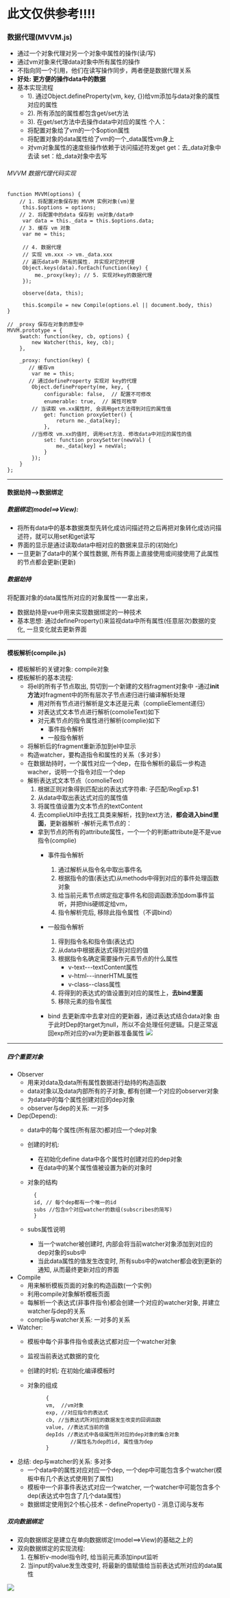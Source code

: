 # 此文仅供参考!!!!


### 数据代理(MVVM.js)
- 通过一个对象代理对另一个对象中属性的操作(读/写)
- 通过vm对象来代理data对象中所有属性的操作
- 不指向同一个引用，他们在读写操作同步，两者便是数据代理关系
- **好处: 更方便的操作data中的数据**
- 基本实现流程
  - 1). 通过Object.defineProperty(vm, key, {})给vm添加与data对象的属性对应的属性
  - 2). 所有添加的属性都包含get/set方法
  - 3). 在get/set方法中去操作data中对应的属性
  个人：
  - 将配置对象给了vm的一个$option属性
  - 将配置对象的data属性给了vm的一个_data属性vm身上
  - 对vm对象属性的速度些操作依赖于访问描述符发get
     get：去_data对象中去读
     set：给_data对象中去写
###### MVVM 数据代理代码实现

    function MVVM(options) {
		// 1. 将配置对象保存到 MVVM 实例对象(vm)里
	     this.$options = options; 
		// 2. 将配置中的data 保存到 vm对象/data中
	     var data = this._data = this.$options.data; 
		// 3. 缓存 vm 对象
	     var me = this;  
	
	     // 4. 数据代理
	     // 实现 vm.xxx -> vm._data.xxx
	     // 遍历data中 所有的属性. 并实现对它的代理
	     Object.keys(data).forEach(function(key) {
	         me._proxy(key); // 5. 实现对key的数据代理
	     });
	
	     observe(data, this);
	
	     this.$compile = new Compile(options.el || document.body, this)
    }

	// _proxy 保存在对象的原型中
	MVVM.prototype = {
	    $watch: function(key, cb, options) {
	        new Watcher(this, key, cb);
	    },
	
	    _proxy: function(key) {
	       // 缓存vm
	        var me = this;
	       // 通过defineProperty 实现对 key的代理
	        Object.defineProperty(me, key, {
	            configurable: false,  // 配置不可修改
	            enumerable: true,  // 属性可枚举
			// 当读取 vm.xx属性时, 会调用get方法得到对应的属性值
	            get: function proxyGetter() { 
	                return me._data[key];
	            },
			//当修改 vm.xx的值时, 调用set方法. 修改data中对应的属性的值
	            set: function proxySetter(newVal) { 
	                me._data[key] = newVal;
	            }
	        });
	    }
	};

----------

#### 数据劫持-->数据绑定
##### 数据绑定(model==>View):
- 将所有data中的基本数据类型先转化成访问描述符之后再把对象转化成访问描述符，就可以用set和get读写
- 界面的显示是通过读取data中相对应的数据来显示的(初始化)
- 一旦更新了data中的某个属性数据, 所有界面上直接使用或间接使用了此属性的节点都会更新(更新)
##### 数据劫持
将配置对象的data属性所对应的对象属性一一拿出来，
- 数据劫持是vue中用来实现数据绑定的一种技术
- 基本思想: 通过defineProperty()来监视data中所有属性(任意层次)数据的变化, 一旦变化就去更新界面


----------

####  模板解析(compile.js)
- 模板解析的关键对象: compile对象
- 模板解析的基本流程:
	- 将el的所有子节点取出, 剪切到一个新建的文档fragment对象中
	-通过**init方法**对fragment中的所有层次子节点递归进行编译解析处理
        - 用对所有节点进行解析是文本还是元素（complieElement递归）
	    - 对表达式文本节点进行解析(comolieText)如下
	    - 对元素节点的指令属性进行解析(complie)如下
	      	- 事件指令解析
	      	- 一般指令解析
	- 将解析后的fragment重新添加到el中显示
	- 构造watcher，要构造指令和属性的关系（多对多）
    - 在数据劫持时，一个属性对应一个dep，在指令解析的最后一步构造wacher，说明一个指令对应一个dep
	- 解析表达式文本节点（comolieText）
	  	1. 根据正则对象得到匹配出的表达式字符串: 子匹配/RegExp.$1
	  	2. 从data中取出表达式对应的属性值
	  	3. 将属性值设置为文本节点的textContent
	  	4. 去complieUtil中去找工具类来解析，找到text方法，**都会进入bind里面**，更新器解析
   	-解析元素节点的：
      - 拿到节点的所有的attribute属性，一个一个的判断attribute是不是vue指令(complie)
	      - 事件指令解析
		  	1. 通过解析从指令名中取出事件名
		  	2. 根据指令的值(表达式)从methods中得到对应的事件处理函数对象
		  	3. 给当前元素节点绑定指定事件名和回调函数添加dom事件监听，并把this硬绑定给vm，
		  	4. 指令解析完后, 移除此指令属性（不调bind）
	   	 - 一般指令解析
		  	1. 得到指令名和指令值(表达式)
		  	2. 从data中根据表达式得到对应的值
		  	3. 根据指令名确定需要操作元素节点的什么属性
			  	- v-text---textContent属性
			  	- v-html---innerHTML属性
			  	- v-class--class属性
		  	4. 将得到的表达式的值设置到对应的属性上，**去bind里面**
	    	5. 移除元素的指令属性
	  
	     - bind 去更新库中去拿对应的更新器，通过表达式结合data对象
	     由于此时Dep的target为null，所以不会处理任何逻辑。只是正常返回exp所对应的val为更新器准备属性
![](http://i.imgur.com/Y4mjoBj.png)


----------

##### 四个重要对象 
- Observer
	- 用来对data及data所有属性数据进行劫持的构造函数
	- data对象以及data内部所有的子对象, 都有创建一个对应的observer对象
	- 为data中的每个属性创建对应的dep对象
	- observer与dep的关系: 一对多
- Dep(Depend):
    - data中的每个属性(所有层次)都对应一个dep对象
    - 创建的时机:
        - 在初始化define data中各个属性时创建对应的dep对象
        - 在data中的某个属性值被设置为新的对象时
	- 对象的结构
	

			{
			id, // 每个dep都有一个唯一的id
			subs //包含n个对应watcher的数组(subscribes的简写)
			}

	- subs属性说明
		- 当一个watcher被创建时, 内部会将当前watcher对象添加到对应的dep对象的subs中
		- 当此data属性的值发生改变时, 所有subs中的watcher都会收到更新的通知, 从而最终更新对应的界面
- Compile
	- 用来解析模板页面的对象的构造函数(一个实例)
	- 利用compile对象解析模板页面
	- 每解析一个表达式(非事件指令)都会创建一个对应的watcher对象, 并建立watcher与dep的关系
	- complie与watcher关系: 一对多的关系
- Watcher:
    - 模板中每个非事件指令或表达式都对应一个watcher对象
    - 监视当前表达式数据的变化
    - 创建的时机: 在初始化编译模板时
    - 对象的组成
    
				{
				vm,  //vm对象
				exp, //对应指令的表达式
				cb, //当表达式所对应的数据发生改变的回调函数
				value, //表达式当前的值
 				depIds //表达式中各级属性所对应的dep对象的集合对象
				        //属性名为dep的id, 属性值为dep
				}

- 总结: dep与watcher的关系: 多对多
     - 一个data中的属性对应对应一个dep, 一个dep中可能包含多个watcher(模板中有几个表达式使用到了属性)
     - 模板中一个非事件表达式对应一个watcher, 一个watcher中可能包含多个dep(表达式中包含了几个data属性)
     - 数据绑定使用到2个核心技术
	       - defineProperty()
	       - 消息订阅与发布
##### 双向数据绑定
- 双向数据绑定是建立在单向数据绑定(model==>View)的基础之上的
- 双向数据绑定的实现流程:
    1. 在解析v-model指令时, 给当前元素添加input监听
    2. 当input的value发生改变时, 将最新的值赋值给当前表达式所对应的data属性


![](http://i.imgur.com/tjPAdtT.png)